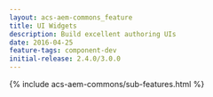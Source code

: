 ```yaml
---
layout: acs-aem-commons_feature
title: UI Widgets
description: Build excellent authoring UIs
date: 2016-04-25
feature-tags: component-dev
initial-release: 2.4.0/3.0.0
---
```


{% include acs-aem-commons/sub-features.html %}
